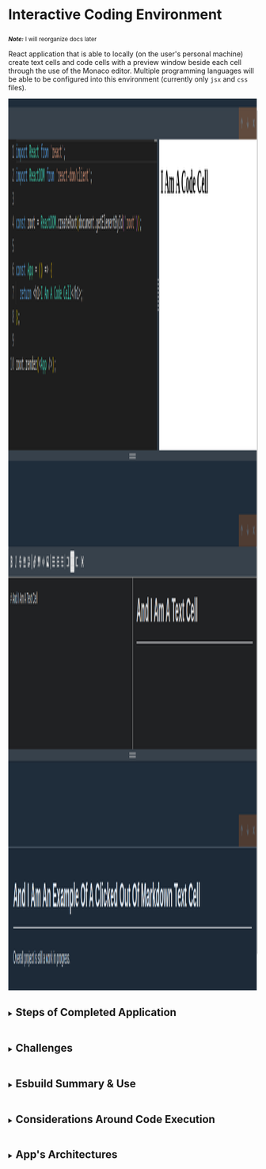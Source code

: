 # Interactive Coding Environment

<sub>**_Note:_** I will reorganize docs later</sub>

React application that is able to locally (on the user's personal machine) create text
cells and code cells with a preview window beside each cell through the use of the Monaco
editor. Multiple programming languages will be able to be configured into this environment (currently only `jsx` and `css` files).

<img src="code_text_cell.png" alt="example cells image" style="height: 45vh; margin: 0 50%; transform: translateX(-50%)" />

<details>
<summary>
<h2 style="display: inline-block;">Steps of Completed Application</h2>
</summary>

1. Run command to start application (<em>e.g.</em>, `jbook serve`)
   - This should start a server on something like `localhost:4005`
2. User will write code into an editor
3. App bundles code in the browser
4. Execute user's code in an `iframe` with `sandbox="allow-scripts"`

### Downside

Some in-browser features will not be accessible to the user's code
(<em>e.g.</em>, `localStorage.getItem("something")` will not work) due to the use of the combination of
`srcDoc` and `sandbox` in the `iframe`.

</details>

<details>
  <summary>
    <h2 style="display: inline-block;">Challenges</h2>
  </summary>

1.  Code will be provided to Preview as a string. This string must be executed safely.
2.  This code might have advanced JavaScript in it (<em>e.g.</em>, JSX) that the browser
    cannot execute.

    - will need to use a transpiler, like Babel. For this app, we can:
      - setup a backend server to transpile the sent code
      - use an in-browser transpiler

3.  The code might have import statements for other JavaScript or CSS files. These
    import statements must be dealt with <em>before</em> executing the code.
    - will need to find all the modules the user has imported from NPM

### Transpiling & Bundling Locally

- Removes an extra request to the API server (which means faster code execution).
- An API server will not have to be maintained.
- Less complexity - no moving code back and forth.

This calls for webpack needing to built into the react app with a custom plugin to
fetch individual files from NPM.

#### Problem with bundling locally is that webpack does NOT work in the browser.

Solve webpack problem by using a webpack and babel replacement called
[esbuild](https://esbuild.github.io/).

</details>

<details>
  <summary>
    <h2 style="display: inline-block">Esbuild Summary & Use</h2>
  </summary>

Contains:

- build: S => (g(), $.build(S))
- serve: f serve(S, K)
- stop: f stop()
- transform: f transforms(S, K)

`transform` will attempt to execute transpiling on the code that is user provided.

`build` bundles the user provided code. Bundling in the browser requires extra setup.

`build` relies on a file system. If user writes:

```JavaScript
import React from "react";
```

`esbuild` will look for a filesystem that the browser will not have. The app will use a
plugin to intercept the request from `esbuild` for `react` code and send a request to
the NPM Registry to get the URL to `react`.

Running the following in a command line:

```sh
npm view react dist.tarball
```

will return `https://registry.npmjs.org/react/-/react-18.2.0.tgz`. This provides the
`react` source code.

For this app, inside of the tarball is `/package/index.js` which
has the code:

```JavaScript
if (process.env.NODE_ENV === 'production') {
    module.exports = require('./cjs/react.production.min.js');
} else {
    module.exports = require('./cjs/react.development.js');
}
```

`esbuild` will interpret the `require()` statements in order to join the needed files.

To help with getting the above JS code, [UNPKG](https://unpkg.com) will be used
(`unpkg.com/react`) to fetch the above `index.js`.

### Esbuild Bundling Process

To create a bundle in the browser with esbuild, `onResolve` and `onLoad` will need
to be used.

Both `onResolve` and `onLoad` have an object with `filter` that is a regular expression.
The regex controls when `onResolve` & `onLoad` are executed. `onResolve` handles the
different types of files attempting to be loaded.
<em>e.g.</em>, one `onResolve` may have a `filter` for loading a JS file, and another
for loading a CSS file.

The `namespace` is similar to `filter` in that it specifies a set of files. An example
of applying an `onLoad` on only files with a `namespace` of `a`:

```javascript
build.onResolve({...}, async (args: any) => ({ path: args.path, namespace: 'a' }));

build.onLoad({ filter: /.*/, namespace: 'a' }, async (args: any) => {...});
```

|                                      Description                                      |       Step       |
| :-----------------------------------------------------------------------------------: | :--------------: |
|                    Figure out where the `index.js` file is stored                     | `onResolve` step |
|                        Attempt to load up the `index.js` file                         |  `onLoad` step   |
|           Parse the `index.js` file, find any `import`/`require`/`exports`            |                  |
| If there are any `import`/`require`/`exports`, figure out where the requested file is | `onResolve` step |
|                             Attempt to load that file up                              |  `onLoad` step   |

### onResolve

`onResolve` will find where `index.js` is stored. This function overrides esbuild's
natural process of finding out what a file's path is.

Only one `onResolve` function is needed. It can be defined with multiple `if`
statements to determine paths through one `filter`:

```javascript
build.onResolve({ filter: /.*/ }, () => {...});
```

For this application, several `onResolve` functions will have more specific `filter`s:

```javascript
build.onResolve({ filter: /^index\.js$/ }, () => ({ path: "index.js" namespace: "a" }));
build.onResolve({ filter: /^\.{1,2}\// }, (args: any) => ({ path:..., namespace: "a" }));
build.onResolve({ filter: /\.*/ }, (...) => {...});
```

- This first `filter` looks for exactly "index.js"
- The second handles relative paths (<em>i.e.</em>, `./` or `../`, for something like
  `./utils`)
- The last will handle the main file of a module.

</details>

<details>
  <summary>
    <h2 style="display: inline-block">Considerations Around Code Execution</h2>
  </summary>

- User-provided code might throw errors that cause program to crash.
  - Solved if execute user's code is contained in an `iframe`
- User-provided code might mutate the DOM, causing program to crash
  - <em>e.g.</em>, user types in `document.body.innerHTML = '';`, which will wipe out webpage body
  - Solved if `iframe`'s reference pre-installs html framework when user clicks submit
- User might accdentally run code provided by another malicious user
  - Solved if execute user's code in an `iframe` with direct communication disabled
    - Done when setting `sandbox` to anything other than `allow-same-origin`
    - Malicious code cannot be used to obtain security information from parent document

`iframe`s can help isolate code. An `iframe` is an `html` document within another
`html` doucment. `iframs`s can be configured to allow communication between a parent
document and a child document.

#### Direct access between frames is allowed with BOTH of the following:

- The `iframe` element does not have a `sandbox` property, or has a `sandbox="allow-same-origin"` property
- The parent HTML doc and the iframe HTML doc are fetched from the <em>exact same</em> Domain/Port/Protocol (`http` vs `https`)

If `window.a = 1` is run in the parent document and `window.a = 3` is run in the child
document, the parent can access the child's `a` and vice-versa with the following:

For the child document to reach into the parent document:

```javascript
parent.window.a;
// output: 1
```

For the parent document to react into the child document:

```javascript
document.querySelector("iframe").contentWindow.a;
// output: 3
```

**_Note:_** For this app, the `iframe` will use `srcDoc` instead of `src`. `srcDoc` takes a string that will
be generated locally. This way, there will be no different Domain/Port/Protocol because content will not
be fetched.

Inside of a React component:

```javascript
const App = () => {
    // run bundler
    const onClick = async () => {
        const result = await ref.current.build({...});

        setCode(result.outputFiles[0].text);
    }

    const html = `
    <script>{code}</script>
        `;

    return (
        <div>
            <iframe srcDoc={html}></iframe>
        </div>
    );
};
```

The above snippet will have an error when importing packages that contain a closing `script` tag. The error is
due to the string parsed in `srcDoc` terminating the contents of the `script` too soon.

The fix is to refactor the `const html` var's string to have a message event listener and when the code is bundled,
post the message via the `iframe`'s `ref`:

```javascript
const html = `
<html>
  <head></head>
  <body>
    <div id="root"></div>
    <script>
    window.addEventListener("message", (event) => {
        eval(event.data);
            })
    </script>
  </body>
</html>
`

// run bundler
const onClick = async () => {
    const result = await ref.current.build({...});

    // iframe is a ref to the iframe tag
    iframe.current.contentWindow.postMessage(result.outputFiles[0].text, "*");
}
```

</details>

<details>
  <summary>
    <h2 style="display: inline-block">App's Architectures</h2>
  </summary>

Each of these packages will be developed and deployed as separate NPM packages.

  <table>
    <caption>App's Current Architecture</caption>
    <tr>
      <th>CLI</th>
      <td>jbook</td>
    </tr>
    <tr>
      <th>Local Express API</th>
      <td>@jbook/local-api</td>
    </tr>
    <tr>
     <th>Public Express API</th>
     <td>@jbook/public-api</td>
    </tr>
    <tr>
      <th>React App</th>
      <td>@jbook/local-client</td>
    </tr>
  </table>

The future architecture just describes additional add-ons that can be developed.

  <table>
    <caption>App's Future Architecture</caption>
    <tr>
      <th>CLI</th>
      <td>
        &#8226; Needs to know how to start up the Local API</br>
        &#8226; Needs to know how to publish a notebook to the Public API
      </td>
    </tr>
    <tr>
      <th>Local Express API</th>
      <td>
        &#8226; Needs to serve up the react app</br>
        &#8226; Needs to be able to save/load cells from a file
      </td>
    </tr>
    <tr>
      <th>Public Express API</th>
      <td>
        &#8226; Needs to serve up the react app</br>
        &#8226; Needs to be able to save/load cells from a database</br>
        &#8226; Needs to handle authentication/permissions/etc.
      </td>
    </tr>
    <tr>
      <th>React App</th>
      <td>
        &#8226; Needs to make its production assets available to <em>either</em> the local API <em>or</em> the public API
      </td>
    </tr>
  </table>

</details>
